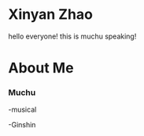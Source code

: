 # Xinyan Zhao
hello everyone! this is muchu speaking!


# About Me


### Muchu
-musical 

-Ginshin






